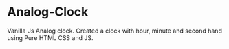 # Analog-Clock
Vanilla Js Analog clock.
Created a clock with hour, minute and second hand using Pure HTML CSS and JS. 
